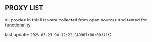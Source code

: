 ## PROXY LIST

all proxies in this list were collected from open sources and tested for functionality

last update: `2025-03-23 04:12:22.949967+00:00` UTC